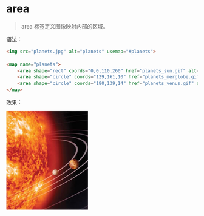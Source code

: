 # area

> area 标签定义图像映射内部的区域。

语法：

```html
<img src="planets.jpg" alt="planets" usemap="#planets">

<map name="planets">
    <area shape="rect" coords="0,0,110,260" href="planets_sun.gif" alt="Sun">
    <area shape="circle" coords="129,161,10" href="planets_merglobe.gif" alt="Mercury">
    <area shape="circle" coords="180,139,14" href="planets_venus.gif" alt="Venus">
</map>
```

效果：

<img src="planets.jpg" alt="planets" usemap="#planets">

<map name="planets">
    <area shape="rect" coords="0,0,110,260" href="planets_sun.gif" alt="Sun">
    <area shape="circle" coords="129,161,10" href="planets_merglobe.gif" alt="Mercury">
    <area shape="circle" coords="180,139,14" href="planets_venus.gif" alt="Venus">
</map>